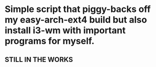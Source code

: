# Simple script that piggy-backs off my easy-arch-ext4 build but also install i3-wm with important programs for myself.
## **STILL IN THE WORKS**
